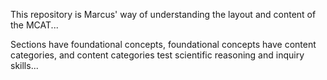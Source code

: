 This repository is Marcus' way of understanding the layout and content of the MCAT...



Sections have foundational concepts, foundational concepts have content categories, and content categories test scientific reasoning and inquiry skills...